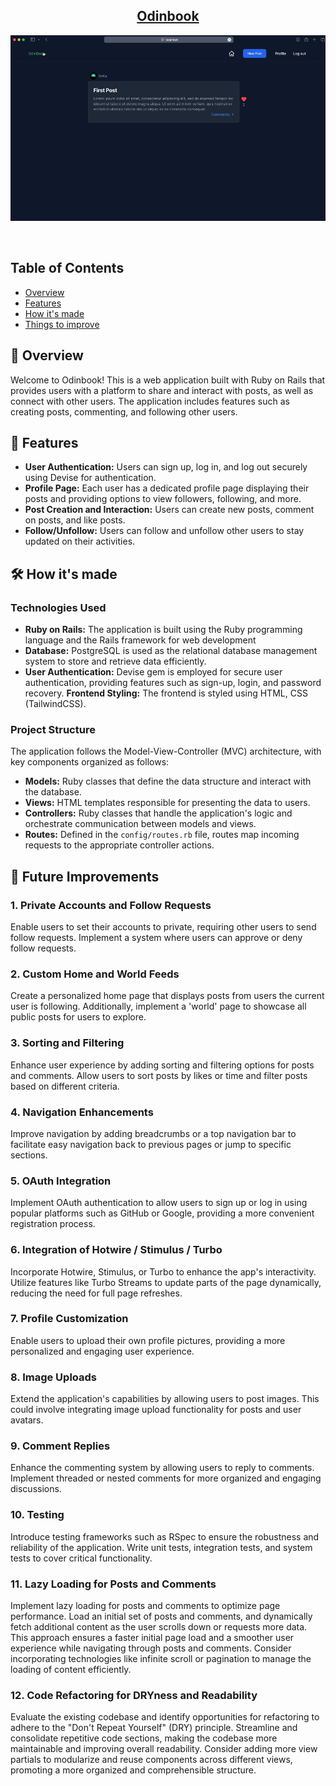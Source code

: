 <h2 align="center"><u>Odinbook</u></h2>

![odinbook preview](app/assets/images/odinbookpreviewV1.gif)

<p align="center">
<br>
</p>


## Table of Contents
+ [Overview](#overview)
+ [Features](#features)
+ [How it's made](#how_its_made)
+ [Things to improve](#things_to_improve)


## 📖 Overview <a name = "overview"></a>

Welcome to Odinbook! This is a web application built with Ruby on Rails that provides users with a platform to share and interact with posts, as well as connect with other users. The application includes features such as creating posts, commenting, and following other users.


## 🚀 Features <a name = "features"></a>

- **User Authentication:** Users can sign up, log in, and log out securely using Devise for authentication.
- **Profile Page:** Each user has a dedicated profile page displaying their posts and providing options to view followers, following, and more.
- **Post Creation and Interaction:** Users can create new posts, comment on posts, and like posts.
- **Follow/Unfollow:** Users can follow and unfollow other users to stay updated on their activities.


## 🛠️ How it's made <a name = "how_its_made"></a>

### Technologies Used

- **Ruby on Rails:** The application is built using the Ruby programming language and the Rails framework for web development
- **Database:** PostgreSQL is used as the relational database management system to store and retrieve data efficiently.
- **User Authentication:** Devise gem is employed for secure user authentication, providing features such as sign-up, login, and password recovery.
**Frontend Styling:** The frontend is styled using HTML, CSS (TailwindCSS).

### Project Structure

The application follows the Model-View-Controller (MVC) architecture, with key components organized as follows:

- **Models:** Ruby classes that define the data structure and interact with the database.
- **Views:** HTML templates responsible for presenting the data to users.
- **Controllers:** Ruby classes that handle the application's logic and orchestrate communication between models and views.
- **Routes:** Defined in the ```config/routes.rb``` file, routes map incoming requests to the appropriate controller actions.


## 🚧 Future Improvements <a name = "future_improvements"></a>

### 1. Private Accounts and Follow Requests

Enable users to set their accounts to private, requiring other users to send follow requests. Implement a system where users can approve or deny follow requests.

### 2. Custom Home and World Feeds

Create a personalized home page that displays posts from users the current user is following. Additionally, implement a 'world' page to showcase all public posts for users to explore.

### 3. Sorting and Filtering

Enhance user experience by adding sorting and filtering options for posts and comments. Allow users to sort posts by likes or time and filter posts based on different criteria.

### 4. Navigation Enhancements

Improve navigation by adding breadcrumbs or a top navigation bar to facilitate easy navigation back to previous pages or jump to specific sections.

### 5. OAuth Integration

Implement OAuth authentication to allow users to sign up or log in using popular platforms such as GitHub or Google, providing a more convenient registration process.

### 6. Integration of Hotwire / Stimulus / Turbo

Incorporate Hotwire, Stimulus, or Turbo to enhance the app's interactivity. Utilize features like Turbo Streams to update parts of the page dynamically, reducing the need for full page refreshes.

### 7. Profile Customization

Enable users to upload their own profile pictures, providing a more personalized and engaging user experience.

### 8. Image Uploads

Extend the application's capabilities by allowing users to post images. This could involve integrating image upload functionality for posts and user avatars.

### 9. Comment Replies

Enhance the commenting system by allowing users to reply to comments. Implement threaded or nested comments for more organized and engaging discussions.

### 10. Testing

Introduce testing frameworks such as RSpec to ensure the robustness and reliability of the application. Write unit tests, integration tests, and system tests to cover critical functionality.

### 11. Lazy Loading for Posts and Comments

Implement lazy loading for posts and comments to optimize page performance. Load an initial set of posts and comments, and dynamically fetch additional content as the user scrolls down or requests more data. This approach ensures a faster initial page load and a smoother user experience while navigating through posts and comments. Consider incorporating technologies like infinite scroll or pagination to manage the loading of content efficiently.

### 12. Code Refactoring for DRYness and Readability

Evaluate the existing codebase and identify opportunities for refactoring to adhere to the "Don't Repeat Yourself" (DRY) principle. Streamline and consolidate repetitive code sections, making the codebase more maintainable and improving overall readability. Consider adding more view partials to modularize and reuse components across different views, promoting a more organized and comprehensible structure.
